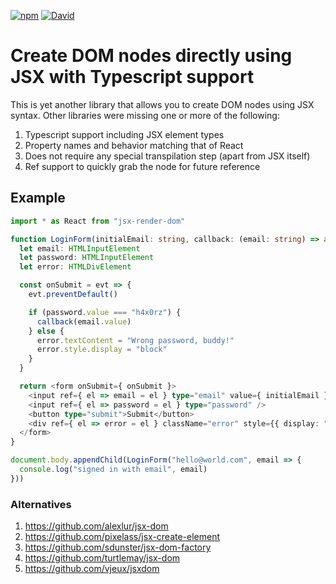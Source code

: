 [![npm](https://img.shields.io/npm/v/jsx-render-dom.svg)](https://github.com/guncha/jsx-render-dom)
[![David](https://img.shields.io/david/guncha/jsx-render-dom.svg)](https://github.com/guncha/jsx-render-dom)

# Create DOM nodes directly using JSX with Typescript support #

This is yet another library that allows you to create DOM nodes using JSX syntax. Other libraries were
missing one or more of the following:

1. Typescript support including JSX element types
2. Property names and behavior matching that of React
3. Does not require any special transpilation step (apart from JSX itself)
4. Ref support to quickly grab the node for future reference

## Example ##

```ts
import * as React from "jsx-render-dom"

function LoginForm(initialEmail: string, callback: (email: string) => any) {
  let email: HTMLInputElement
  let password: HTMLInputElement
  let error: HTMLDivElement

  const onSubmit = evt => {
    evt.preventDefault()

    if (password.value === "h4x0rz") {
      callback(email.value)
    } else {
      error.textContent = "Wrong password, buddy!"
      error.style.display = "block"
    }
  }

  return <form onSubmit={ onSubmit }>
    <input ref={ el => email = el } type="email" value={ initialEmail } />
    <input ref={ el => password = el } type="password" />
    <button type="submit">Submit</button>
    <div ref={ el => error = el } className="error" style={{ display: "none" }}/>
  </form>
}

document.body.appendChild(LoginForm("hello@world.com", email => {
  console.log("signed in with email", email)
}))

```

### Alternatives ###

1. https://github.com/alexlur/jsx-dom
2. https://github.com/pixelass/jsx-create-element
3. https://github.com/sdunster/jsx-dom-factory
4. https://github.com/turtlemay/jsx-dom
5. https://github.com/vjeux/jsxdom
